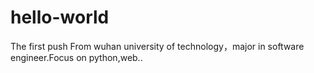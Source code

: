# hello-world
The first push
From wuhan university of technology，major in software engineer.Focus on python,web..
